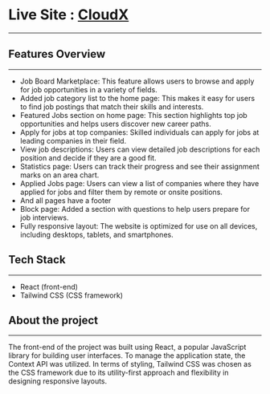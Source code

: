 # Live Site : [CloudX](https://cloud-x-apurba-hasan-j.netlify.app/)
---


## Features Overview
---

- Job Board Marketplace: This feature allows users to browse and apply for job opportunities in a variety of fields.
- Added job category list to the home page: This makes it easy for users to find job postings that match their skills and interests.
- Featured Jobs section on home page: This section highlights top job opportunities and helps users discover new career paths.
- Apply for jobs at top companies: Skilled individuals can apply for jobs at leading companies in their field.
- View job descriptions: Users can view detailed job descriptions for each position and decide if they are a good fit.
- Statistics page: Users can track their progress and see their assignment marks on an area chart.
- Applied Jobs page: Users can view a list of companies where they have applied for jobs and filter them by remote or onsite positions.
- And all pages have a footer
- Block page: Added a section with questions to help users prepare for job interviews.
- Fully responsive layout: The website is optimized for use on all devices, including desktops, tablets, and smartphones.



## Tech Stack
---

- React (front-end)
- Tailwind CSS (CSS framework)



## About the project
---
The front-end of the project was built using React, a popular JavaScript library for building user interfaces. To manage the application state, the Context API was utilized. In terms of styling, Tailwind CSS was chosen as the CSS framework due to its utility-first approach and flexibility in designing responsive layouts.
